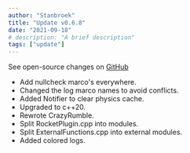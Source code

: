 ```yaml
---
author: "Stanbroek"
title: "Update v0.6.8"
date: "2021-09-18"
# description: "A brief description"
tags: ["update"]
---
```


See open-source changes on [GitHub](https://github.com/Stanbroek/RocketPlugin/commit/ec31a5239e6552bbd8e6ed981da8cc2d5b84e687)

- Add nullcheck marco's everywhere.
- Changed the log marco names to avoid conflicts.
- Added Notifier to clear physics cache.
- Upgraded to c++20.
- Rewrote CrazyRumble.
- Split RocketPlugin.cpp into modules.
- Split ExternalFunctions.cpp into external modules.
- Added colored logs.
